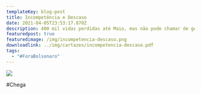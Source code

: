 ```yaml
---
templateKey: blog-post
title: Incompetência e Descaso
date: 2021-04-05T23:53:17.870Z
description: 400 mil vidas perdidas até Maio, mas não pode chamar de genocida
featuredpost: true
featuredimage: /img/incompetencia-descaso.png
downloadlink: ../img/cartazes/incompetencia-descaso.pdf
tags:
  - "#ForaBolsonaro"
---
```

![](/img/incompetencia-descaso.png)

\#Chega